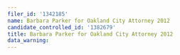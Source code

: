 ```yaml
---
filer_id: '1342185'
name: Barbara Parker for Oakland City Attorney 2012
candidate_controlled_id: '1382679'
title: Barbara Parker for Oakland City Attorney 2012
data_warning: 
---
```

